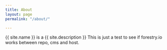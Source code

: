 ```yaml
---
title: About
layout: page
permalink: "/about/"

---
```

{{ site.name }} is a {{ site.description }}
This is just a test to see if forestry.io works between repo, cms and host.